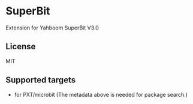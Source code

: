 # SuperBit

Extension for Yahboom SuperBit V3.0

## License

MIT

## Supported targets

* for PXT/microbit
(The metadata above is needed for package search.)
